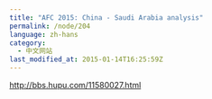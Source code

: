 ```yaml
---
title: "AFC 2015: China - Saudi Arabia analysis"
permalink: /node/204
language: zh-hans
category:
  - 中文网站
last_modified_at: 2015-01-14T16:25:59Z
---
```


<http://bbs.hupu.com/11580027.html>
